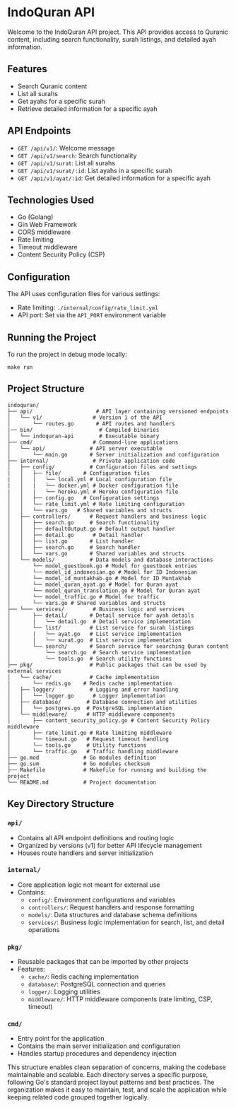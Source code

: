 # IndoQuran API

Welcome to the IndoQuran API project. This API provides access to Quranic content, including search functionality, surah listings, and detailed ayah information.

## Features

- Search Quranic content
- List all surahs
- Get ayahs for a specific surah
- Retrieve detailed information for a specific ayah

## API Endpoints

- `GET /api/v1/`: Welcome message
- `GET /api/v1/search`: Search functionality
- `GET /api/v1/surat`: List all surahs
- `GET /api/v1/surat/:id`: List ayahs in a specific surah
- `GET /api/v1/ayat/:id`: Get detailed information for a specific ayah

## Technologies Used

- Go (Golang)
- Gin Web Framework
- CORS middleware
- Rate limiting
- Timeout middleware
- Content Security Policy (CSP)

## Configuration

The API uses configuration files for various settings:

- Rate limiting: `./internal/config/rate_limit.yml`
- API port: Set via the `API_PORT` environment variable

## Running the Project

To run the project in debug mode locally:

`make run`


## Project Structure

```shell
indoquran/ 
├── api/                    # API layer containing versioned endpoints
│   └── v1/                # Version 1 of the API
│       └── routes.go       # API routes and handlers
|── bin/                     # Compiled binaries
│   └── indoquran-api        # Executable binary
├── cmd/                   # Command-line applications
│   └── api/              # API server executable
│       └── main.go       # Server initialization and configuration
├── internal/              # Private application code
│   ├── config/           # Configuration files and settings
|   │   ├── file/       # Configuration files
|   │   |   └── local.yml # Local configuration file
|   │   |   └── docker.yml # Docker configuration file
|   │   |   └── heroku.yml # Heroku configuration file
│   │   ├── config.go   # Configuration settings
│   │   └── rate_limit.yml # Rate limiting configuration
│   │   └── vars.go   # Shared variables and structs
│   ├── controllers/      # Request handlers and business logic
│   │   ├── search.go     # Search functionality
│   │   ├── defaultOutput.go # Default output handler
│   │   ├── detail.go      # Detail handler
│   │   ├── list.go       # List handler
│   │   ├── search.go     # Search handler
│   │   └── vars.go       # Shared variables and structs
│   └── models/           # Data models and database interactions
│       └── model_guestbook.go # Model for guestbook entries
│       └── model_id_indonesian.go # Model for ID Indonesian
│       └── model_id_muntakhab.go # Model for ID Muntakhab
│       └── model_quran_ayat.go # Model for Quran ayat
│       └── model_quran_translation.go # Model for Quran ayat
│       └── model_traffic.go # Model for traffic
│       └── vars.go # Shared variables and structs
├── └─── services/         # Business logic and services
│       ├── detail/       # Detail service for ayah details
│       |   └── detail.go  # Detail service implementation
│       └── list/         # List service for surah listings
│       |   └── ayat.go   # List service implementation
│       |   └── surat.go  # List service implementation
│       └── search/       # Search service for searching Quran content
│           └── search.go  # Search service implementation
│           └── tools.go  # Search utility functions
├── pkg/                  # Public packages that can be used by external services
│   └── cache/            # Cache implementation
|       └── redis.go    # Redis cache implementation
│   ├── logger/           # Logging and error handling
│   │   └── logger.go      # Logger implementation
│   ├── database/        # Database connection and utilities
│   │   └── postgres.go  # PostgreSQL implementation
│   └── middleware/      # HTTP middleware components
│       ├── content_security_policy.go # Content Security Policy middleware
│       ├── rate_limit.go # Rate limiting middleware
│       └── timeout.go   # Request timeout handling
│       └── tools.go     # Utility functions
│       └── traffic.go   # Traffic handling middleware
├── go.mod              # Go modules definition
├── go.sum              # Go modules checksum
├── Makefile            # Makefile for running and building the project
└── README.md           # Project documentation
```

## Key Directory Structure

### `api/`
- Contains all API endpoint definitions and routing logic
- Organized by versions (v1) for better API lifecycle management
- Houses route handlers and server initialization

### `internal/`
- Core application logic not meant for external use
- Contains:
  - `config/`: Environment configurations and variables
  - `controllers/`: Request handlers and response formatting
  - `models/`: Data structures and database schema definitions
  - `services/`: Business logic implementation for search, list, and detail operations

### `pkg/`
- Reusable packages that can be imported by other projects
- Features:
  - `cache/`: Redis caching implementation
  - `database/`: PostgreSQL connection and queries
  - `logger/`: Logging utilities
  - `middleware/`: HTTP middleware components (rate limiting, CSP, timeout)

### `cmd/`
- Entry point for the application
- Contains the main server initialization and configuration
- Handles startup procedures and dependency injection

This structure enables clean separation of concerns, making the codebase maintainable and scalable. Each directory serves a specific purpose, following Go's standard project layout patterns and best practices.
The organization makes it easy to maintain, test, and scale the application while keeping related code grouped together logically.